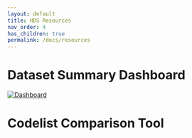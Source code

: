 ```yaml
---
layout: default
title: HDS Resources
nav_order: 4
has_children: true
permalink: /docs/resources
---
```


# Dataset Summary Dashboard

<a href="http://example.com" target="_blank">
  <img src="https://fionnachalmers.github.io/BHF-DSC-HDS-documentation/assets/images/dashboard.png" alt="Dashboard">
</a>

# Codelist Comparison Tool


